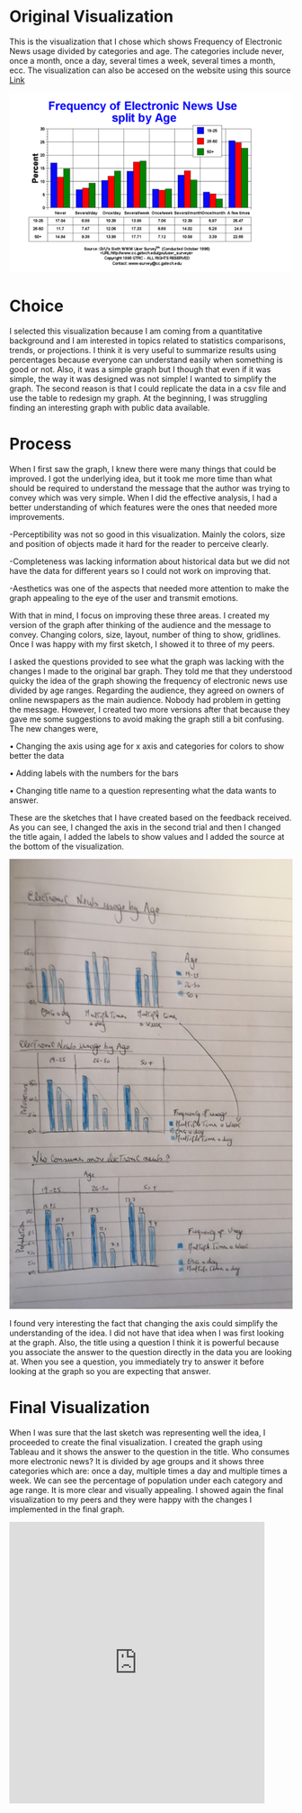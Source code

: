 # Original Visualization

This is the visualization that I chose which shows Frequency of Electronic News usage divided by categories and age. The categories include never, once a month, once a day, several times a week, several times a month, ecc. The visualization can also be accesed on the website using this source [Link](https://www.cc.gatech.edu/gvu/user_surveys/survey-10-1996/graphs/use/Electronic_News.html)

![Screenshot](Original.png)

# Choice

I selected this visualization because I am coming from a quantitative background and I am interested in topics related to statistics comparisons, trends, or projections. I think it is very useful to summarize results using percentages because everyone can understand easily when something is good or not. Also, it was a simple graph but I though that even if it was simple, the way it was designed was not simple! I wanted to simplify the graph. The second reason is that I could replicate the data in a csv file and use the table to redesign my graph. At the beginning, I was struggling finding an interesting graph with public data available.

# Process

When I first saw the graph, I knew there were many things that could be improved. I got the underlying idea, but it took me more time than what should be required to understand the message that the author was trying to convey which was very simple.
When I did the effective analysis, I had a better understanding of which features were the ones that needed more improvements.

-Perceptibility was not so good in this visualization. Mainly the colors, size and position of objects made it hard for the reader to perceive clearly.

-Completeness was lacking information about historical data but we did not have the data for different years so I could not work on improving that.

-Aesthetics was one of the aspects that needed more attention to make the graph appealing to the eye of the user and transmit emotions.

With that in mind, I focus on improving these three areas. I created my version of the graph after thinking of the audience and the message to convey. Changing colors, size, layout, number of thing to show, gridlines. Once I was happy with my first sketch, I showed it to three of my peers.

I asked the questions provided to see what the graph was lacking with the changes I made to the original bar graph. They told me that they understood quicky the idea of the graph showing the frequency of electronic news use divided by age ranges. Regarding the audience, they agreed on owners of online newspapers as the main audience. Nobody had problem in getting the message. However, I created two more versions after that because they gave me some suggestions to avoid making the graph still a bit confusing. The new changes were,

•	Changing the axis using age for x axis and categories for colors to show better the data

•	Adding labels with the numbers for the bars

•	Changing title name to a question representing what the data wants to answer.

These are the sketches that I have created based on the feedback received. As you can see, I changed the axis in the second trial and then I changed the title again, I added the labels to show values and I added the source at the bottom of the visualization.

![Screenshot](Sketches.jpg)

I found very interesting the fact that changing the axis could simplify the understanding of the idea. I did not have that idea when I was first looking at the graph. Also, the title using a question I think it is powerful because you associate the answer to the question directly in the data you are looking at. When you see a question, you immediately try to answer it before looking at the graph so you are expecting that answer.

# Final Visualization

When I was sure that the last sketch was representing well the idea, I proceeded to create the final visualization. I created the graph using Tableau and it shows the answer to the question in the title. Who consumes more electronic news? It is divided by age groups and it shows three categories which are: once a day, multiple times a day and multiple times a week. We can see the percentage of population under each category and age range. It is more clear and visually appealing. I showed again the final visualization to my peers and they were happy with the changes I implemented in the final graph.

<iframe
src="https://public.tableau.com/views/A3_16137944666540/Dashboard1?:showVizHome=no&:embed=true" width="90%" height="500" seamless frameborder="0" scrolling="no"></iframe>



